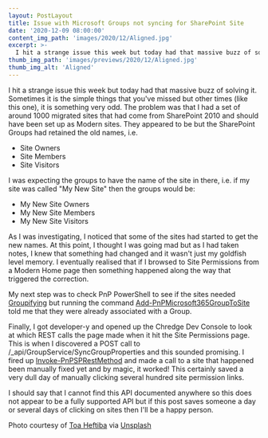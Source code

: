 ```yaml
---
layout: PostLayout
title: Issue with Microsoft Groups not syncing for SharePoint Site
date: '2020-12-09 08:00:00'
content_img_path: 'images/2020/12/Aligned.jpg'
excerpt: >-
  I hit a strange issue this week but today had that massive buzz of solving it. Sometimes it is the simple things that you've missed but other times (like this one), it is something very odd. The problem was that I had a set of around 1000 migrated sites that had come from SharePoint 2010 and should have been set up as Modern sites.
thumb_img_path: 'images/previews/2020/12/Aligned.jpg'
thumb_img_alt: 'Aligned'
---
```


I hit a strange issue this week but today had that massive buzz of solving it. Sometimes it is the simple things that you've missed but other times (like this one), it is something very odd. The problem was that I had a set of around 1000 migrated sites that had come from SharePoint 2010 and should have been set up as Modern sites. They appeared to be but the SharePoint Groups had retained the old names, i.e.

- Site Owners
- Site Members
- Site Visitors

I was expecting the groups to have the name of the site in there, i.e. if my site was called "My New Site" then the groups would be:

- My New Site Owners
- My New Site Members
- My New Site Visitors

As I was investigating, I noticed that some of the sites had started to get the new names. At this point, I thought I was going mad but as I had taken notes, I knew that something had changed and it wasn't just my goldfish level memory. I eventually realised that if I browsed to Site Permissions from a Modern Home page then something happened along the way that triggered the correction.

My next step was to check PnP PowerShell to see if the sites needed [Groupifying](https://docs.microsoft.com/en-us/sharepoint/dev/features/groupify/groupify-overview) but running the command [Add-PnPMicrosoft365GroupToSite](https://docs.microsoft.com/en-us/powershell/module/sharepoint-pnp/add-pnpmicrosoft365grouptosite?view=sharepoint-ps) told me that they were already associated with a Group.

Finally, I got developer-y and opened up the Chredge Dev Console to look at which REST calls the page made when it hit the Site Permissions page. This is when I discovered a POST call to /\_api/GroupService/SyncGroupProperties and this sounded promising. I fired up [Invoke-PnPSPRestMethod](https://docs.microsoft.com/en-us/powershell/module/sharepoint-pnp/invoke-pnpsprestmethod?view=sharepoint-ps) and made a call to a site that happened been manually fixed yet and by magic, it worked! This certainly saved a very dull day of manually clicking several hundred site permission links.

I should say that I cannot find this API documented anywhere so this does not appear to be a fully supported API but if this post saves someone a day or several days of clicking on sites then I'll be a happy person.

Photo courtesy of [Toa Heftiba](https://unsplash.com/@heftiba) via [Unsplash](https://unsplash.com)
